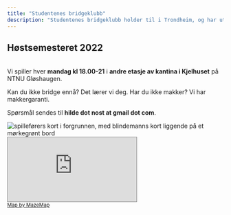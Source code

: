 ```yaml
---
title: "Studentenes bridgeklubb"
description: "Studentenes bridgeklubb holder til i Trondheim, og har utspring fra NTNU. Vi holder bridgekurs minst én gang hvert år."
---
```

<h2>Høstsemesteret 2022</h2>
<br />
Vi spiller hver <strong>mandag kl 18.00-21</strong> i <strong>andre etasje av kantina i Kjelhuset</strong> på NTNU Gløshaugen.

Kan du ikke bridge ennå? Det lærer vi deg.
Har du ikke makker? Vi har makkergaranti.

Spørsmål sendes til <strong>hilde dot nost at gmail dot com</strong>.

<img alt="spilleførers kort i forgrunnen, med blindemanns kort liggende på et mørkegrønt bord" src="/images/spilleforer.jpg" class="img-fluid" />


<div class="embed-responsive embed-responsive-4by3 w-50 d-block mx-auto">
<iframe class="embed-responsive-item" scrolling="no" marginheight="0" marginwidth="0" src="https://use.mazemap.com/embed.html#v=1&zlevel=2&center=10.404091,63.418748&zoom=18&campusid=1&sharepoitype=poi&sharepoi=34617&utm_medium=iframe" style="border: 1px solid grey" allow="geolocation"></iframe><br/><small><a href="https://www.mazemap.com/">Map by MazeMap</a></small> 
</div>

